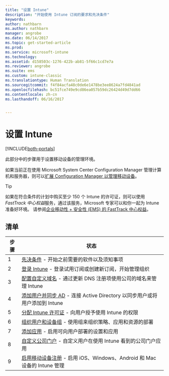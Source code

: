 ```yaml
---
title: "设置 Intune"
description: "开始使用 Intune 订阅的要求和先决条件"
keywords: 
author: nathbarn
ms.author: nathbarn
manager: angrobe
ms.date: 06/14/2017
ms.topic: get-started-article
ms.prod: 
ms.service: microsoft-intune
ms.technology: 
ms.assetid: d158503c-1276-422b-ab81-5f66c1cd7e7a
ms.reviewer: angrobe
ms.suite: ems
ms.custom: intune-classic
ms.translationtype: Human Translation
ms.sourcegitcommit: f4f84acfa48c0de6e1478be3ee8624a7fd4841ad
ms.openlocfilehash: bc51fce749e9cd86ea057b59dc26424d49d7dd66
ms.contentlocale: zh-cn
ms.lasthandoff: 06/16/2017


---
```



# <a name="set-up-intune"></a>设置 Intune

[!INCLUDE[both-portals](./includes/note-for-both-portals.md)]

此部分中的步骤用于设置移动设备的管理环境。  

如果当前正在使用 Microsoft System Center Configuration Manager 管理计算机和服务器，则可以[扩展 Configuration Manager 以管理移动设备](https://docs.microsoft.com/sccm/mdm/understand/choose-between-standalone-intune-and-hybrid-mobile-device-management)。

>[!TIP]
>如果在符合条件的计划中购买至少 150 个 Intune 的许可证，则可以使用 *FastTrack 中心权益*服务，通过该服务，Microsoft 专家可以和你一起为 Intune 准备好环境。 请参阅[企业移动性 + 安全性 (EMS) 的 FastTrack 中心权益](https://docs.microsoft.com/enterprise-mobility-security/Solutions/enterprise-mobility-fasttrack-program)。

## <a name="checklist"></a>清单

| 步骤 | 状态  |
| ------------- |-------------|
| 1  | [先决条件](supported-devices-browsers.md) - 开始之前需要的软件以及须知事项|
| 2 |  [登录 Intune](account-sign-up.md) - 登录试用订阅或创建新订阅，开始管理组织   |  
| 3 | [配置自定义域名](custom-domain-name-configure.md) - 通过更新 DNS 注册项使用公司的域名来管理 Intune   |
| 4 | [添加用户并同步 AD](users-permissions-add.md) - 连接 Active Directory 以同步用户或将用户添加到 Intune  |
| 5 | [分配 Intune 许可证](licenses-assign.md) - 向用户授予使用 Intune 的权限|
| 6 | [组织用户和设备组](groups-get-started.md) - 使用组来组织策略、应用和资源的部署 |
| 7 | [添加应用](apps-add.md) - 启用可向用户部署的设置和应用 |
| 8 | [自定义公司门户](company-portal-customize.md) - 自定义用户在使用 Intune 看到的公司门户应用  |
| 9 | [启用移动设备注册](mdm-authority-set.md) - 启用 iOS、Windows、Android 和 Mac 设备的 Intune 管理 |

